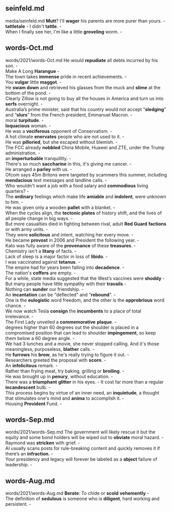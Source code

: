 ## seinfeld.md ## 
media/seinfeld.md
**Mutt**? I'll **wager** his parents are more purer than yours. -  
**tattletale** - I didn't **tattle**. -  
When I finally see her, I'm like a little **groveling** worm. -  

## words-Oct.md ## 
words/2021/words-Oct.md
He would **repudiate** all debts incurred by his son. -  
Make A Long **Harangue** -  
The town takes **immense** pride in recent achievements. -  
You **vulgar** little **maggot**. -  
He **swam down** and retrieved his glasses from the muck and **slime** at the bottom of the pond. -  
Clearly Zillow is not going to buy all the houses in America and turn us into **serfs** overnight. -  
Australia’s prime minister, said that his country would not accept “**sledging**” and “**slurs**” from the French president, Emmanuel Macron. -   
moral **turpitude**. -  
**loquacious** woman. -  
He was a **vociferous** opponent of Conservatism. -  
A hot climate **enervates** people who are not used to it. -  
He was **pilloried**, but she escaped without blemish. -  
The FCC already **nobbled** China Mobile, Huawei and ZTE, under the Trump administration. -  
an **imperturbable** tranquillity. -  
There's so much **saccharine** in this, it's giving me cancer. -  
He arranged a **parley** with us. -  
Ofcom says 45m Britons were targeted by scammers this summer, including **mendacious** text messages and landline calls. -  
Who wouldn't want a job with a food salary and **commodious** living quarters? -  
The **ordinary** feelings which make life **amiable** and **indolent**, were unknown to him. -  
He was given only a wooden **pallet** with a blanket. -   
When the cycles align, the **tectonic plates** of history shift, and the lives of all people change in big ways. -  
But more casualties died in fighting between rival, adult **Red Guard** **factions** or with army units. -  
They were **solicitous** and intent, watching her every move. -  
He became **provost** in 2006 and President the following year. -  
Kato was fully aware of the **provenance** of these **treasures**. -  
Chemistry isn't a **litany** of facts. -  
Lack of sleep is a major factor in loss of **libido**. -  
I was vaccinated against **tetanus**. -  
The empire had for years been falling into **decadence**. -  
The nation's **coffers** are empty. -  
For a while, state media suggested that the West’s vaccines were **shoddy** -  
But many people have little sympathy with their **travails** -  
Nothing can **sunder** our friendship. -  
An **incantation** can be "deflected" and "**rebound**". -  
One is the **eulogistic** word freedom, and the other is the **opprobrious** word chance. -  
We now watch Tesla **consign** the **incumbents** to a place of total irrelevance. -  
The First Lady unveiled a **commemorative** **plaque**. -  
degrees higher than 60 degrees out the shoulder is placed in a compromised position that can lead to shoulder **impingement**, so keep them below a 60 degree angle. -    
We had 3 lunches and a movie, she never stopped calling. And it's those meaningless, purposeless, **blather** calls. -  
He **furrows** his **brow**, as he's really trying to figure it out. -  
Researchers greeted the proposal with **scorn**. -  
An **infelicitous** remark. -  
Rather than frying meat, try baking, grilling or **broiling**. -  
He was brought up in **penury**, without education. -  
There was a **triumphant** **glitter** in his eyes. - 
It cost far more than a regular **incandescent** bulb. -  
This process begins by virtue of an inner need, an **inquietude**, a thought that stimulates one's mind and **anima** to accomplish it. -  	 
Housing **Provident** Fund. -  

## words-Sep.md ## 
words/2021/words-Sep.md
The government will likely rescue it but the equity and some bond holders will be wiped out to **obviate** moral hazard. -  
Raymond was **stricken** with grief. -  
AI usually scans posts for rule-breaking content and quickly removes it if there’s an **infraction**. -  
Your presidency and legacy will forever be labeled as a **abject** failure of leadership. -  

## words-Aug.md ## 
words/2021/words-Aug.md
**Berate**: To chide or **scold** **vehemently** -  
The definition of **sedulous** is someone who is **diligent**, hard working and persistent. -  
